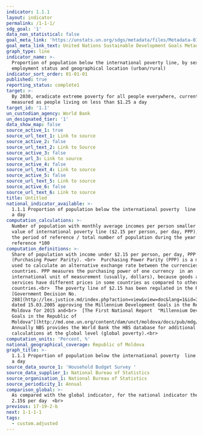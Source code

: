 ```yaml
---
indicator: 1.1.1
layout: indicator
permalink: /1-1-1/
sdg_goal: '1'
data_non_statistical: false
goal_meta_link: 'https://unstats.un.org/sdgs/metadata/files/Metadata-01-01-01a.pdf'
goal_meta_link_text: United Nations Sustainable Development Goals Metadata (pdf 894kB)
graph_type: line
indicator_name: >-
  Proportion of population below the international poverty line, by sex, age,
  employment status and geographical location (urban/rural)
indicator_sort_order: 01-01-01
published: true
reporting_status: complete1
target: >-
  By 2030, eradicate extreme poverty for all people everywhere, currently
  measured as people living on less than $1.25 a day
target_id: '1.1'
un_custodian_agency: World Bank
un_designated_tier: '1'
data_show_map: false
source_active_1: true
source_url_text_1: Link to source
source_active_2: false
source_url_text_2: Link to Source
source_active_3: false
source_url_3: Link to source
source_active_4: false
source_url_text_4: Link to source
source_active_5: false
source_url_text_5: Link to source
source_active_6: false
source_url_text_6: Link to source
title: Untitled
national_indicator_available: >-
  1.1.1 Proportion of population below the international poverty  line of $2,15
  a day
computation_calculations: >-
  Number of population with monthly average incomes per person smaller than the
  value of international poverty line ($2.15 per person, per day, PPP), during
  the period of reference / total number of population during the year of
  reference *100
computation_definitions: >-
  Share of population with income under $2.15 per person, per day, PPP
  (Purchasing Power Parity). <br>  Purchasing Power Parity (PPP) is a method
  used to calculate an alternative exchange rate between the currencies of two
  countries. PPP measures the purchasing power of one currency  in an
  international unit of measurement (usually, dollars), because goods and
  services have different prices in some countries as compared to other
  countries.<br>  The poverty line of $2.15 has been regulated in the RM
  [Government Decision No.
  288](http://lex.justice.md/index.php?action=view&view=doc&lang=1&id=300778) 
  dated 15.03.2005 approving the Millennium Development Goals in the Republic of
  Moldova for 2015 and<br>  [The First National Report  "Millennium Development
  Goals in the Republic of
  Moldova"](http://md.one.un.org/content/dam/unct/moldova/docs/pub/mdg/first%20mdg%20rom.pdf)<br> 
  Annually NBS provides the World Bank the HBS database for additional
  calculations at the global level (global poverty).<br>
computation_units: 'Percent, %'
national_geographical_coverage: Republic of Moldova
graph_title: >-
  1.1.1 Proportion of population below the international poverty  line of $2,15
  a day
source_data_source_1: 'Household Budget Survey '
source_data_supplier_1: National Bureau of Statistics
source_organisation_1: National Bureau of Statistics
source_periodicity_1: Annual
comparison_global: >-
  As compared with the global indicator, for the national indicator the level of
  2.15$ per day  <br>  
previous: 17-19-2-b
next: 1-1-1-1
tags:
  - custom.adjusted
---
```

